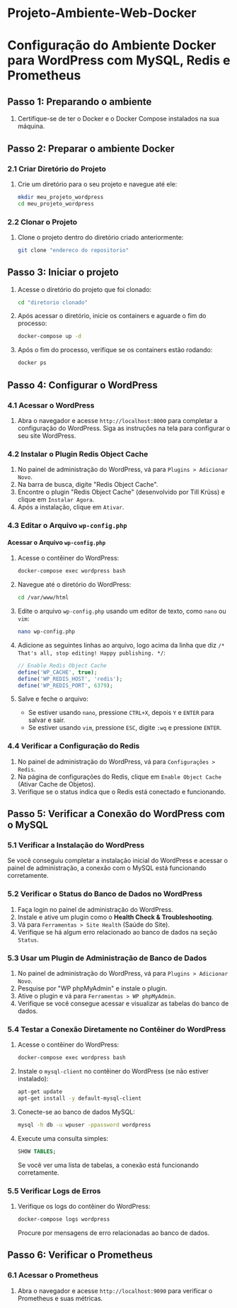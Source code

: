# Projeto-Ambiente-Web-Docker

# Configuração do Ambiente Docker para WordPress com MySQL, Redis e Prometheus

## Passo 1: Preparando o ambiente

1. Certifique-se de ter o Docker e o Docker Compose instalados na sua máquina.

## Passo 2: Preparar o ambiente Docker

### 2.1 Criar Diretório do Projeto

1. Crie um diretório para o seu projeto e navegue até ele:
   ```bash
   mkdir meu_projeto_wordpress
   cd meu_projeto_wordpress
   ```

### 2.2 Clonar o Projeto

1. Clone o projeto dentro do diretório criado anteriormente:
   ```bash
   git clone "endereco do repositorio"
   ```

## Passo 3: Iniciar o projeto

1. Acesse o diretório do projeto que foi clonado:
   ```bash
   cd "diretorio clonado"
   ```
2. Após acessar o diretório, inicie os containers e aguarde o fim do processo:
   ```bash
   docker-compose up -d
   ```
3. Após o fim do processo, verifique se os containers estão rodando:
   ```bash
   docker ps
   ```

## Passo 4: Configurar o WordPress

### 4.1 Acessar o WordPress

1. Abra o navegador e acesse `http://localhost:8000` para completar a configuração do WordPress. Siga as instruções na tela para configurar o seu site WordPress.

### 4.2 Instalar o Plugin Redis Object Cache

1. No painel de administração do WordPress, vá para `Plugins > Adicionar Novo`.
2. Na barra de busca, digite "Redis Object Cache".
3. Encontre o plugin "Redis Object Cache" (desenvolvido por Till Krüss) e clique em `Instalar Agora`.
4. Após a instalação, clique em `Ativar`.

### 4.3 Editar o Arquivo `wp-config.php`

#### Acessar o Arquivo `wp-config.php`

1. Acesse o contêiner do WordPress:
    ```bash
    docker-compose exec wordpress bash
    ```

2. Navegue até o diretório do WordPress:
    ```bash
    cd /var/www/html
    ```

3. Edite o arquivo `wp-config.php` usando um editor de texto, como `nano` ou `vim`:
    ```bash
    nano wp-config.php
    ```

4. Adicione as seguintes linhas ao arquivo, logo acima da linha que diz `/* That's all, stop editing! Happy publishing. */`:

    ```php
    // Enable Redis Object Cache
    define('WP_CACHE', true);
    define('WP_REDIS_HOST', 'redis');
    define('WP_REDIS_PORT', 6379);
    ```

5. Salve e feche o arquivo:
    - Se estiver usando `nano`, pressione `CTRL+X`, depois `Y` e `ENTER` para salvar e sair.
    - Se estiver usando `vim`, pressione `ESC`, digite `:wq` e pressione `ENTER`.

### 4.4 Verificar a Configuração do Redis

1. No painel de administração do WordPress, vá para `Configurações > Redis`.
2. Na página de configurações do Redis, clique em `Enable Object Cache` (Ativar Cache de Objetos).
3. Verifique se o status indica que o Redis está conectado e funcionando.

## Passo 5: Verificar a Conexão do WordPress com o MySQL

### 5.1 Verificar a Instalação do WordPress

Se você conseguiu completar a instalação inicial do WordPress e acessar o painel de administração, a conexão com o MySQL está funcionando corretamente.

### 5.2 Verificar o Status do Banco de Dados no WordPress

1. Faça login no painel de administração do WordPress.
2. Instale e ative um plugin como o **Health Check & Troubleshooting**.
3. Vá para `Ferramentas > Site Health` (Saúde do Site).
4. Verifique se há algum erro relacionado ao banco de dados na seção `Status`.

### 5.3 Usar um Plugin de Administração de Banco de Dados

1. No painel de administração do WordPress, vá para `Plugins > Adicionar Novo`.
2. Pesquise por "WP phpMyAdmin" e instale o plugin.
3. Ative o plugin e vá para `Ferramentas > WP phpMyAdmin`.
4. Verifique se você consegue acessar e visualizar as tabelas do banco de dados.

### 5.4 Testar a Conexão Diretamente no Contêiner do WordPress

1. Acesse o contêiner do WordPress:
    ```bash
    docker-compose exec wordpress bash
    ```

2. Instale o `mysql-client` no contêiner do WordPress (se não estiver instalado):
    ```bash
    apt-get update
    apt-get install -y default-mysql-client
    ```

3. Conecte-se ao banco de dados MySQL:
    ```bash
    mysql -h db -u wpuser -ppassword wordpress
    ```

4. Execute uma consulta simples:
    ```sql
    SHOW TABLES;
    ```

    Se você ver uma lista de tabelas, a conexão está funcionando corretamente.

### 5.5 Verificar Logs de Erros

1. Verifique os logs do contêiner do WordPress:
    ```bash
    docker-compose logs wordpress
    ```

    Procure por mensagens de erro relacionadas ao banco de dados.

## Passo 6: Verificar o Prometheus

### 6.1 Acessar o Prometheus

1. Abra o navegador e acesse `http://localhost:9090` para verificar o Prometheus e suas métricas.



